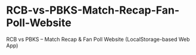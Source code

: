 # RCB-vs-PBKS-Match-Recap-Fan-Poll-Website
RCB vs PBKS – Match Recap &amp; Fan Poll Website (LocalStorage-based Web App)

